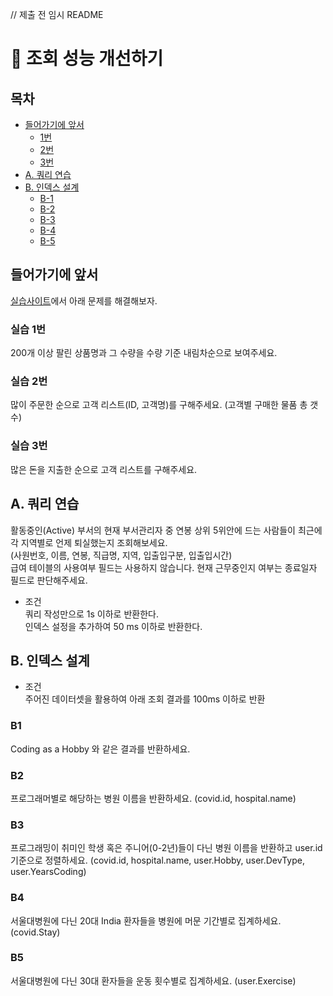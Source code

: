 // 제출 전 임시 README
# 🚀 조회 성능 개선하기

## 목차
* [들어가기에 앞서](#들어가기에-앞서)
    * [1번](#실습-1번)
    * [2번](#실습-2번)
    * [3번](#실습-3번)
* [A. 쿼리 연습](#A.-쿼리-연습)
* [B. 인덱스 설계](#B.-인덱스-설계)
    * [B-1](#B1)
    * [B-2](#B2)
    * [B-3](#B3)
    * [B-4](#B4)
    * [B-5](#B5)

## 들어가기에 앞서
[실습사이트](https://www.w3schools.com/sql/trymysql.asp?filename=trysql_func_mysql_concat)에서 아래 문제를 해결해보자.

### 실습 1번
200개 이상 팔린 상품명과 그 수량을 수량 기준 내림차순으로 보여주세요.

### 실습 2번
많이 주문한 순으로 고객 리스트(ID, 고객명)를 구해주세요. (고객별 구매한 물품 총 갯수)

### 실습 3번
많은 돈을 지출한 순으로 고객 리스트를 구해주세요.

## A. 쿼리 연습
활동중인(Active) 부서의 현재 부서관리자 중 연봉 상위 5위안에 드는 사람들이 최근에 각 지역별로 언제 퇴실했는지 조회해보세요.  
(사원번호, 이름, 연봉, 직급명, 지역, 입출입구분, 입출입시간)  
급여 테이블의 사용여부 필드는 사용하지 않습니다. 현재 근무중인지 여부는 종료일자 필드로 판단해주세요.

* 조건  
  쿼리 작성만으로 1s 이하로 반환한다.  
  인덱스 설정을 추가하여 50 ms 이하로 반환한다.

## B. 인덱스 설계
* 조건  
  주어진 데이터셋을 활용하여 아래 조회 결과를 100ms 이하로 반환

### B1
Coding as a Hobby 와 같은 결과를 반환하세요.

### B2
프로그래머별로 해당하는 병원 이름을 반환하세요. (covid.id, hospital.name)

### B3
프로그래밍이 취미인 학생 혹은 주니어(0-2년)들이 다닌 병원 이름을 반환하고 user.id 기준으로 정렬하세요. (covid.id, hospital.name, user.Hobby, user.DevType, user.YearsCoding)

### B4
서울대병원에 다닌 20대 India 환자들을 병원에 머문 기간별로 집계하세요. (covid.Stay)

### B5
서울대병원에 다닌 30대 환자들을 운동 횟수별로 집계하세요. (user.Exercise)
